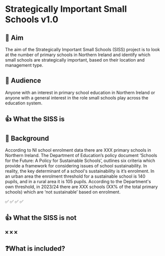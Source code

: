 # Strategically Important Small Schools v1.0

## 📰 Aim
The aim of the Strategically Important Small Schools (SISS) project is to look at the number of primary schools in Northern Ireland and identify which small schools are strategically important, based on their location and management type.

## 🙋 Audience
Anyone with an interest in primary school education in Northern Ireland or anyone with a general interest in the role small schools play across the education system.

## 👍 What the SISS is

## 📖 Background
According to NI school enrolment data there are XXX primary schools in Northern Ireland. The Department of Education’s policy document ‘Schools for the Future: A Policy for Sustainable Schools’, outlines six criteria which provide a framework for considering issues of school sustainability. In reality, the key determinant of a school's sustainability is it’s enrolment. In an urban area the enrolment threshold for a sustainable school is 140 pupils, and in a rural area it is 105 pupils. According to the Department's own threshold, in 2023/24 there are XXX schools (XX% of the total primary schools) which are ‘not sustainable’ based on enrolment.

✅
✅
✅
✅

## 👍 What the SISS is not

❌
❌
❌

## ❓What is included?
